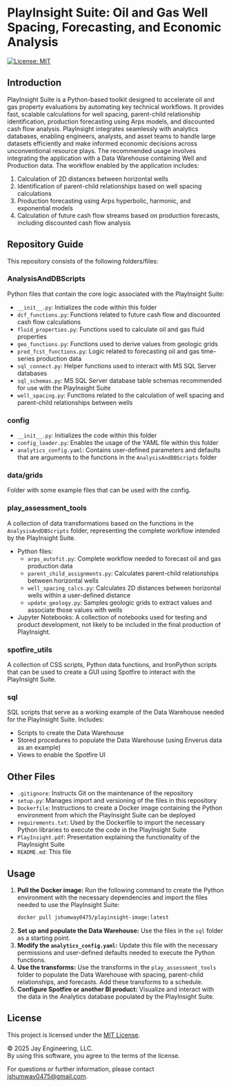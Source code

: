 # PlayInsight Suite: Oil and Gas Well Spacing, Forecasting, and Economic Analysis

[![License: MIT](https://img.shields.io/badge/License-MIT-green.svg)](LICENSE)

## Introduction

PlayInsight Suite is a Python-based toolkit designed to accelerate oil and gas property evaluations by automating key technical workflows. It provides fast, scalable calculations for well spacing, parent-child relationship identification, production forecasting using Arps models, and discounted cash flow analysis. PlayInsight integrates seamlessly with analytics databases, enabling engineers, analysts, and asset teams to handle large datasets efficiently and make informed economic decisions across unconventional resource plays. The recommended usage involves integrating the application with a Data Warehouse containing Well and Production data. The workflow enabled by the application includes:

1. Calculation of 2D distances between horizontal wells
2. Identification of parent-child relationships based on well spacing calculations
3. Production forecasting using Arps hyperbolic, harmonic, and exponential models
4. Calculation of future cash flow streams based on production forecasts, including discounted cash flow analysis

## Repository Guide

This repository consists of the following folders/files:

### AnalysisAndDBScripts
Python files that contain the core logic associated with the PlayInsight Suite:
- `__init__.py`: Initializes the code within this folder
- `dcf_functions.py`: Functions related to future cash flow and discounted cash flow calculations
- `fluid_properties.py`: Functions used to calculate oil and gas fluid properties
- `geo_functions.py`: Functions used to derive values from geologic grids
- `prod_fcst_functions.py`: Logic related to forecasting oil and gas time-series production data
- `sql_connect.py`: Helper functions used to interact with MS SQL Server databases
- `sql_schemas.py`: MS SQL Server database table schemas recommended for use with the PlayInsight Suite
- `well_spacing.py`: Functions related to the calculation of well spacing and parent-child relationships between wells

### config
- `__init__.py`: Initializes the code within this folder
- `config_loader.py`: Enables the usage of the YAML file within this folder
- `analytics_config.yaml`: Contains user-defined parameters and defaults that are arguments to the functions in the `AnalysisAndDBScripts` folder

### data/grids
Folder with some example files that can be used with the config.

### play_assessment_tools
A collection of data transformations based on the functions in the `AnalysisAndDBScripts` folder, representing the complete workflow intended by the PlayInsight Suite.
- Python files:
  - `arps_autofit.py`: Complete workflow needed to forecast oil and gas production data
  - `parent_child_assignments.py`: Calculates parent-child relationships between horizontal wells
  - `well_spacing_calcs.py`: Calculates 2D distances between horizontal wells within a user-defined distance
  - `update_geology.py`: Samples geologic grids to extract values and associate those values with wells
- Jupyter Notebooks: A collection of notebooks used for testing and product development, not likely to be included in the final production of PlayInsight.

### spotfire_utils
A collection of CSS scripts, Python data functions, and IronPython scripts that can be used to create a GUI using Spotfire to interact with the PlayInsight Suite.

### sql
SQL scripts that serve as a working example of the Data Warehouse needed for the PlayInsight Suite. Includes:
- Scripts to create the Data Warehouse
- Stored procedures to populate the Data Warehouse (using Enverus data as an example)
- Views to enable the Spotfire UI

## Other Files
- `.gitignore`: Instructs Git on the maintenance of the repository
- `setup.py`: Manages import and versioning of the files in this repository
- `Dockerfile`: Instructions to create a Docker image containing the Python environment from which the PlayInsight Suite can be deployed
- `requirements.txt`: Used by the Dockerfile to import the necessary Python libraries to execute the code in the PlayInsight Suite
- `PlayInsight.pdf`: Presentation explaining the functionality of the PlayInsight Suite
- `README.md`: This file

## Usage
1. **Pull the Docker image:** Run the following command to create the Python environment with the necessary dependencies and import the files needed to use the PlayInsight Suite:
    ```bash
    docker pull jshumway0475/playinsight-image:latest
    ```
2. **Set up and populate the Data Warehouse:** Use the files in the `sql` folder as a starting point.
3. **Modify the `analytics_config.yaml`:** Update this file with the necessary permissions and user-defined defaults needed to execute the Python functions.
4. **Use the transforms:** Use the transforms in the `play_assessment_tools` folder to populate the Data Warehouse with spacing, parent-child relationships, and forecasts. Add these transforms to a schedule.
5. **Configure Spotfire or another BI product:** Visualize and interact with the data in the Analytics database populated by the PlayInsight Suite.

## License

This project is licensed under the [MIT License](LICENSE).

© 2025 Jay Engineering, LLC.  
By using this software, you agree to the terms of the license.

For questions or further information, please contact [jshumway0475@gmail.com](mailto:jshumway0475@gmail.com).
